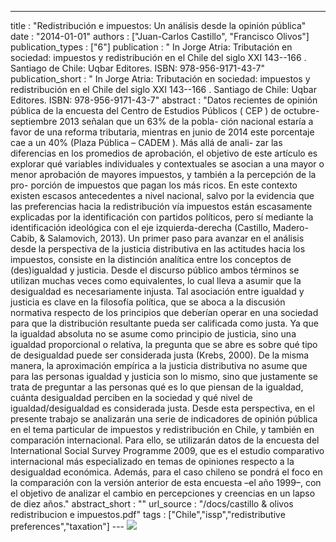 ---
title : "Redistribución e impuestos: Un análisis desde la opinión pública"
date : "2014-01-01"
authors : ["Juan-Carlos Castillo", "Francisco Olivos"]
publication_types : ["6"]
publication : "  In Jorge Atria: Tributación en sociedad: impuestos y redistribución en el Chile del siglo XXI 143--166 . Santiago de Chile: Uqbar Editores. ISBN: 978-956-9171-43-7"
publication_short : "  In Jorge Atria: Tributación en sociedad: impuestos y redistribución en el Chile del siglo XXI 143--166 . Santiago de Chile: Uqbar Editores. ISBN: 978-956-9171-43-7"
abstract : "Datos recientes de opinión pública de la encuesta del Centro de Estudios Públicos ( CEP ) de octubre-septiembre 2013 señalan que un 63% de la pobla- ción nacional estaría a favor de una reforma tributaria, mientras en junio de 2014 este porcentaje cae a un 40% (Plaza Pública – CADEM ). Más allá de anali- zar las diferencias en los promedios de aprobación, el objetivo de este artículo es explorar qué variables individuales y contextuales se asocian a una mayor o menor aprobación de mayores impuestos, y también a la percepción de la pro- porción de impuestos que pagan los más ricos. En este contexto existen escasos antecedentes a nivel nacional, salvo por la evidencia que las preferencias hacia la redistribución vía impuestos están escasamente explicadas por la identificación con partidos políticos, pero sí mediante la identificación ideológica con el eje izquierda-derecha (Castillo, Madero-Cabib, & Salamovich, 2013). Un primer paso para avanzar en el análisis desde la perspectiva de la justicia distributiva en las actitudes hacia los impuestos, consiste en la distinción analítica entre los conceptos de (des)igualdad y justicia. Desde el discurso público ambos términos se utilizan muchas veces como equivalentes, lo cual lleva a asumir que la desigualdad es necesariamente injusta. Tal asociación entre igualdad y justicia es clave en la filosofía política, que se aboca a la discusión normativa respecto de los principios que deberían operar en una sociedad para que la distribución resultante pueda ser calificada como justa. Ya que la igualdad absoluta no se asume como principio de justicia, sino una igualdad proporcional o relativa, la pregunta que se abre es sobre qué tipo de desigualdad puede ser considerada justa (Krebs, 2000). De la misma manera, la aproximación empírica a la justicia distributiva no asume que para las personas igualdad y justicia son lo mismo, sino que justamente se trata de preguntar a las personas qué es lo que piensan de la igualdad, cuánta desigualdad perciben en la sociedad y qué nivel de igualdad/desigualdad es considerada justa. Desde esta perspectiva, en el presente trabajo se analizarán una serie de indicadores de opinión pública en el tema particular de impuestos y redistribución en Chile, y también en comparación internacional. Para ello, se utilizarán datos de la encuesta del International Social Survey Programme 2009, que es el estudio comparativo internacional más especializado en temas de opiniones respecto a la desigualdad económica. Además, para el caso chileno se pondrá el foco en la comparación con la versión anterior de esta encuesta –el año 1999–, con el objetivo de analizar el cambio en percepciones y creencias en un lapso de diez años."
abstract_short : ""
url_source : "/docs/castillo & olivos redistribucion e impuestos.pdf"
tags : ["Chile","issp","redistributive preferences","taxation"]
--- ![](https://images-na.ssl-images-amazon.com/images/I/51wuuYWFMbL._SX345_BO1,204,203,200_.jpg)
